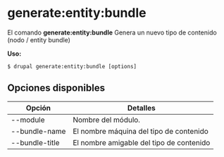 # generate:entity:bundle
El comando **generate:entity:bundle** Genera un nuevo tipo de contenido (nodo / entity bundle)

**Uso:**
```
$ drupal generate:entity:bundle [options] 
```

## Opciones disponibles
Opción | Detalles
-------|-------------
--module | Nombre del módulo.
--bundle-name | El nombre máquina del tipo de contenido
--bundle-title | El nombre amigable del tipo de contenido
